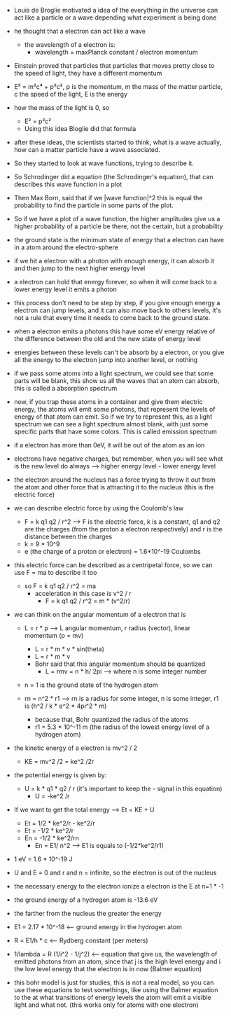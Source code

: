 * Louis de Broglie motivated a idea of the everything in the universe can act like a particle or a wave depending what experiment is being done
* he thought that a electron can act like a wave
  * the wavelength of a electron is:
    * wavelength = maxPlanck constant / electron momentum

* Einstein proved that particles that particles that moves pretty close to the speed of light, they have a different momentum
* E² = m²c⁴ + p²c², p is the momentum, m the mass of the matter particle, c the speed of the light, E is the energy
* how the mass of the light is 0, so
  * E² = p²c²
  * Using this idea Bloglie did that formula

* after these ideas, the scientists started to think, what is a wave actually, how can a matter particle have a wave associated.
* So they started to look at wave functions, trying to describe it.
* So Schrodinger did a equation (the Schrodinger's equation), that can describes this wave function in a plot
* Then Max Born, said that if we |wave function|^2 this is equal the probability to find the particle in some parts of the plot.
* So if we have a plot of a wave function, the higher amplitudes give us a higher probability of a particle be there, not the certain, but a probability


* the ground state is the minimum state of energy that a electron can have in a atom around the electro-sphere
* if we hit a electron with a photon with enough energy, it can absorb it and then jump to the next higher energy level
* a electron can hold that energy forever, so when it will come back to a lower energy level it emits a photon
* this process don't need to be step by step, if you give enough energy a electron can jump levels, and it can also move back to others levels, it's not a rule that every time it needs to come back to the ground state.
* when a electron emits a photons this have some eV energy relative of the difference between the old and the new state of energy level
* energies between these levels can't be absorb by a electron, or you give all the energy to the electron jump into another level, or nothing
* if we pass some atoms into a light spectrum, we could see that some parts will be blank, this show us all the waves that an atom can absorb, this is called a absorption spectrum
* now, if you trap these atoms in a container and give them electric energy, the atoms will emit some photons, that represent the levels of energy of that atom can emit. So if we try to represent this, as a light spectrum we can see a light spectrum almost blank, with just some specific parts that have some colors. This is called emission spectrum
* if a electron has more than 0eV, it will be out of the atom as an ion
* electrons have negative charges, but remember, when you will see what is the new level do always --> higher energy level - lower energy level

* the electron around the nucleus has a force trying to throw it out from the atom and other force that is attracting it to the nucleus (this is the electric force)
* we can describe electric force by using the Coulomb's law
  * F = k q1 q2 / r^2 --> F is the electric force, k is a constant, q1 and q2 are the charges (from the proton a electron respectively) and r is the distance between the charges
  * k = 9 * 10^9
  * e (the charge of a proton or electron) = 1.6*10^-19 Coulombs
* this electric force can be described as a centripetal force, so we can use F = ma to describe it too
  * so F = k q1 q2 / r^2 = ma
    * acceleration in this case is v^2 / r
      * F = k q1 q2 / r^2 = m * (v^2/r)
* we can think on the angular momentum of a electron that is 
  * L = r * p --> L angular momentum, r radius (vector), linear momentum (p = mv)
    * L = r * m * v * sin(theta)
    * L = r * m * v
    * Bohr said that this angular momentum should be quantized
      * L = rmv = n * h/ 2pi --> where n is some integer number
  
  * n = 1 is the ground state of the hydrogen atom

  * rn = n^2 * r1 --> rn is a radius for some integer, n is some integer, r1 is (h^2 / k * e^2 * 4pi^2 * m)
    * because that, Bohr quantized the radius of the atoms
    * r1 = 5.3 * 10^-11 m (the radius of the lowest energy level of a hydrogen atom)

* the kinetic energy of a electron is mv^2 / 2
  * KE = mv^2 /2 = ke^2 /2r
* the potential energy is given by:
  * U = k * q1 * q2 / r (it's important to keep the - signal in this equation)
    * U = -ke^2 /r
* If we want to get the total energy --> Et = KE + U
  * Et = 1/2  * ke^2/r - ke^2/r
  * Et = -1/2 * ke^2/r
  * En = -1/2 * ke^2/rn
    * En = E1/ n^2 --> E1 is equals to (-1/2*ke^2/r1)

* 1 eV = 1.6 * 10^-19 J
* U and E = 0 and r and n = infinite, so the electron is out of the nucleus
* the necessary energy to the electron ionize a electron is the E at n=1 * -1
* the ground energy of a hydrogen atom is -13.6 eV

* the farther from the nucleus the greater the energy
* E1 = 2.17 * 10^-18 <-- ground energy in the hydrogen atom
* R = E1/h * c <-- Rydberg constant  (per meters)
* 1/lambda = R (1/i^2 - 1/j^2) <-- equation that give us, the wavelength of emitted photons from an atom, since that j is the high level energy and i the low  level  energy that the electron is in now (Balmer equation)

* this bohr model is just for studies, this is not a real  model, so you can use these equations to test somethings, like using the Balmer equation to the at what transitions of energy levels the atom will emit a visible light and what not. (this works only for atoms with one electron)


